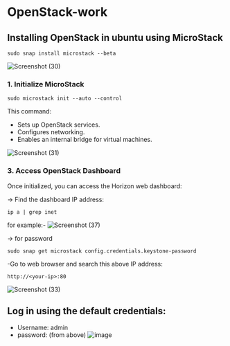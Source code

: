 # OpenStack-work

## Installing OpenStack in ubuntu using MicroStack 
```
sudo snap install microstack --beta
```
![Screenshot (30)](https://github.com/user-attachments/assets/f46dff66-c1b5-4266-ae3a-de9ee9bb6aef)


### 1. Initialize MicroStack
```
sudo microstack init --auto --control
```
This command:

* Sets up OpenStack services.
* Configures networking.
* Enables an internal bridge for virtual machines.

![Screenshot (31)](https://github.com/user-attachments/assets/55d49d17-1945-492f-89aa-a79d1aaf29a6)



### 3. Access OpenStack Dashboard
Once initialized, you can access the Horizon web dashboard:

-> Find the dashboard IP address:
```
ip a | grep inet
```
for example:-
![Screenshot (37)](https://github.com/user-attachments/assets/d32d0316-3d25-44eb-9298-67a2e616d139)


-> for password 
```
sudo snap get microstack config.credentials.keystone-password
```

-Go to web browser and search this above IP address:
```
http://<your-ip>:80
```
![Screenshot (33)](https://github.com/user-attachments/assets/e18d589b-a98e-45a9-b0af-1fe8ce6f67c8)


## Log in using the default credentials:

* Username: admin
* password: (from above)
![image](https://github.com/user-attachments/assets/18e701dd-5f18-4b59-9538-ce371884bb6f)

